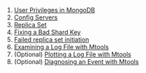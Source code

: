 1. [User Privileges in MongoDB](Question_01)
2. [Config Servers](Question_02)
3. [Replica Set](Question_03)
4. [Fixing a Bad Shard Key](Question_04)
5. [Failed replica set initiation](Question_05)
6. [Examining a Log File with Mtools](Question_06)
7. (Optional) [Plotting a Log File with Mtools](Question_07)
8. (Optional) [Diagnosing an Event with Mtools](Question_08)
